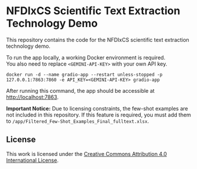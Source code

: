 # NFDIxCS Scientific Text Extraction Technology Demo

This repository contains the code for the NFDIxCS scientific text extraction technology demo.

To run the app locally, a working Docker environment is required.  
You also need to replace `<GEMINI-API-KEY>` with your own API key.

```
docker run -d --name gradio-app --restart unless-stopped -p 127.0.0.1:7863:7860 -e API_KEY=<GEMINI-API-KEY> gradio-app
```

After running this command, the app should be accessible at [http://localhost:7863](http://localhost:7863).

**Important Notice:** Due to licensing constraints, the few-shot examples are not included in this repository. If this feature is required, you must add them to `/app/Filtered_Few-Shot_Examples_Final_fulltext.xlsx`.

## License

This work is licensed under the [Creative Commons Attribution 4.0 International License](https://creativecommons.org/licenses/by/4.0/).
